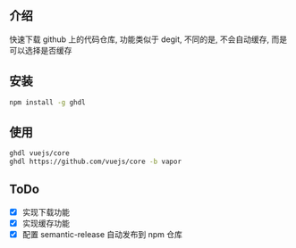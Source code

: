 ## 介绍

快速下载 github 上的代码仓库, 功能类似于 degit, 不同的是, 不会自动缓存, 而是可以选择是否缓存

## 安装

```sh
npm install -g ghdl
```

## 使用

```sh
ghdl vuejs/core
ghdl https://github.com/vuejs/core -b vapor
```

## ToDo

- [x] 实现下载功能
- [x] 实现缓存功能
- [x] 配置 semantic-release 自动发布到 npm 仓库
